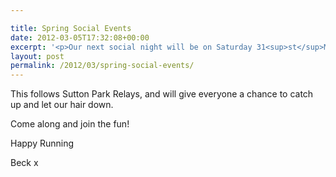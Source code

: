 ```yaml
---

title: Spring Social Events
date: 2012-03-05T17:32:08+00:00
excerpt: '<p>Our next social night will be on Saturday 31<sup>st</sup>March 2012, at 8pm in The Strand <a href="http://strandpub.co.uk/" target="_blank" rel="nofollow">http://strandpub.co.uk</a></p>'
layout: post
permalink: /2012/03/spring-social-events/
---
```

This follows Sutton Park Relays, and will give everyone a chance to catch up and let our hair down.

Come along and join the fun! 

Happy Running 

Beck x